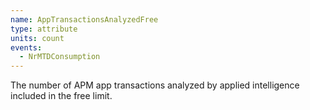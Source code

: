 ```yaml
---
name: AppTransactionsAnalyzedFree
type: attribute
units: count
events:
  - NrMTDConsumption
---
```


The number of APM app transactions analyzed by applied intelligence included in the free limit.
